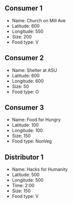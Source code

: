## Consumer 1
- Name: Church on Mill Ave
- Latitude: 600
- Longitude: 550
- Size: 200
- Food type: V

## Consumer 2
- Name: Shelter at ASU
- Latitude: 600
- Longitude: 600
- Size: 50
- Food type: O

## Consumer 3
- Name: Food for Hungry
- Latitude: 100
- Longitude: 100
- Size: 150
- Food type: NonVeg

## Distributor 1
- Name: Hacks for Humanity
- Latitude: 500
- Longitude: 500
- Time: 2:00
- Size: 150
- Food type: V
